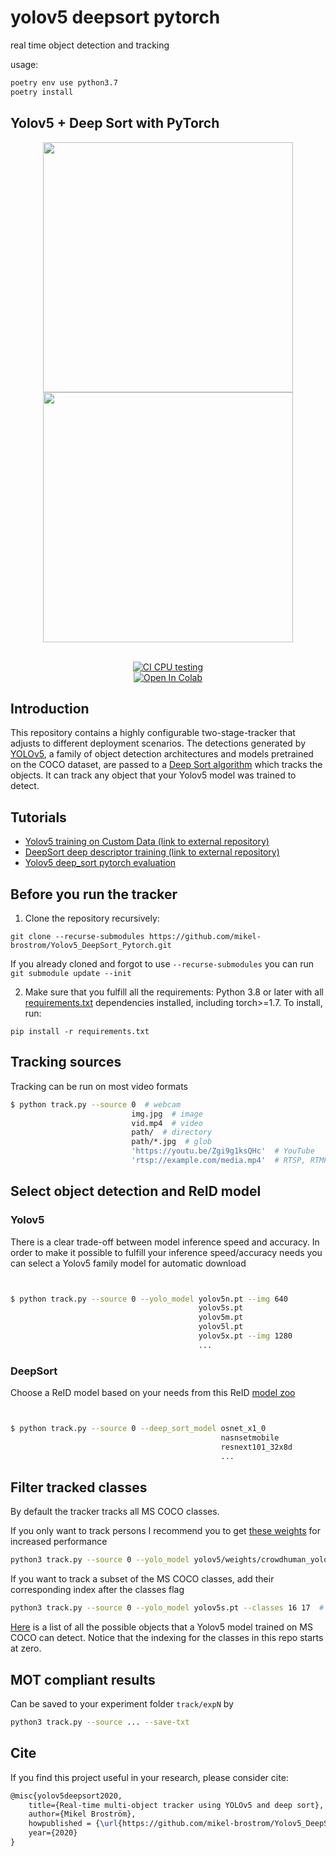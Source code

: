 # yolov5 deepsort pytorch

real time object detection and tracking

usage:
```sh
poetry env use python3.7
poetry install
```

## Yolov5 + Deep Sort with PyTorch


<div align="center">
<p>
<img src="MOT16_eval/track_pedestrians.gif" width="400"/> <img src="MOT16_eval/track_all.gif" width="400"/> 
</p>
<br>
<div>
<a href="https://github.com/mikel-brostrom/Yolov5_DeepSort_Pytorch/actions"><img src="https://github.com/mikel-brostrom/Yolov5_DeepSort_Pytorch/workflows/CI%20CPU%20testing/badge.svg" alt="CI CPU testing"></a>
<br>  
<a href="https://colab.research.google.com/drive/18nIqkBr68TkK8dHdarxTco6svHUJGggY?usp=sharing"><img src="https://colab.research.google.com/assets/colab-badge.svg" alt="Open In Colab"></a>
 
</div>

</div>


## Introduction

This repository contains a highly configurable two-stage-tracker that adjusts to different deployment scenarios. The detections generated by [YOLOv5](https://github.com/ultralytics/yolov5), a family of object detection architectures and models pretrained on the COCO dataset, are passed to a [Deep Sort algorithm](https://github.com/ZQPei/deep_sort_pytorch) which tracks the objects. It can track any object that your Yolov5 model was trained to detect.


## Tutorials

* [Yolov5 training on Custom Data (link to external repository)](https://github.com/ultralytics/yolov5/wiki/Train-Custom-Data)&nbsp;
* [DeepSort deep descriptor training (link to external repository)](https://kaiyangzhou.github.io/deep-person-reid/user_guide.html)&nbsp;
* [Yolov5 deep_sort pytorch evaluation](https://github.com/mikel-brostrom/Yolov5_DeepSort_Pytorch/wiki/Evaluation)&nbsp;



## Before you run the tracker

1. Clone the repository recursively:

`git clone --recurse-submodules https://github.com/mikel-brostrom/Yolov5_DeepSort_Pytorch.git`

If you already cloned and forgot to use `--recurse-submodules` you can run `git submodule update --init`

2. Make sure that you fulfill all the requirements: Python 3.8 or later with all [requirements.txt](https://github.com/mikel-brostrom/Yolov5_DeepSort_Pytorch/blob/master/requirements.txt) dependencies installed, including torch>=1.7. To install, run:

`pip install -r requirements.txt`


## Tracking sources

Tracking can be run on most video formats

```bash
$ python track.py --source 0  # webcam
                           img.jpg  # image
                           vid.mp4  # video
                           path/  # directory
                           path/*.jpg  # glob
                           'https://youtu.be/Zgi9g1ksQHc'  # YouTube
                           'rtsp://example.com/media.mp4'  # RTSP, RTMP, HTTP stream
```


## Select object detection and ReID model

### Yolov5

There is a clear trade-off between model inference speed and accuracy. In order to make it possible to fulfill your inference speed/accuracy needs
you can select a Yolov5 family model for automatic download

```bash


$ python track.py --source 0 --yolo_model yolov5n.pt --img 640
                                          yolov5s.pt
                                          yolov5m.pt
                                          yolov5l.pt 
                                          yolov5x.pt --img 1280
                                          ...
```

### DeepSort

Choose a ReID model based on your needs from this ReID [model zoo](https://kaiyangzhou.github.io/deep-person-reid/MODEL_ZOO)

```bash


$ python track.py --source 0 --deep_sort_model osnet_x1_0
                                               nasnsetmobile
                                               resnext101_32x8d
                                               ...
```

## Filter tracked classes

By default the tracker tracks all MS COCO classes.

If you only want to track persons I recommend you to get [these weights](https://drive.google.com/file/d/1gglIwqxaH2iTvy6lZlXuAcMpd_U0GCUb/view?usp=sharing) for increased performance

```bash
python3 track.py --source 0 --yolo_model yolov5/weights/crowdhuman_yolov5m.pt --classes 0  # tracks persons, only
```

If you want to track a subset of the MS COCO classes, add their corresponding index after the classes flag

```bash
python3 track.py --source 0 --yolo_model yolov5s.pt --classes 16 17  # tracks cats and dogs, only
```

[Here](https://tech.amikelive.com/node-718/what-object-categories-labels-are-in-coco-dataset/) is a list of all the possible objects that a Yolov5 model trained on MS COCO can detect. Notice that the indexing for the classes in this repo starts at zero.


## MOT compliant results

Can be saved to your experiment folder `track/expN` by 

```bash
python3 track.py --source ... --save-txt
```


## Cite

If you find this project useful in your research, please consider cite:

```latex
@misc{yolov5deepsort2020,
    title={Real-time multi-object tracker using YOLOv5 and deep sort},
    author={Mikel Broström},
    howpublished = {\url{https://github.com/mikel-brostrom/Yolov5_DeepSort_Pytorch}},
    year={2020}
}
```
